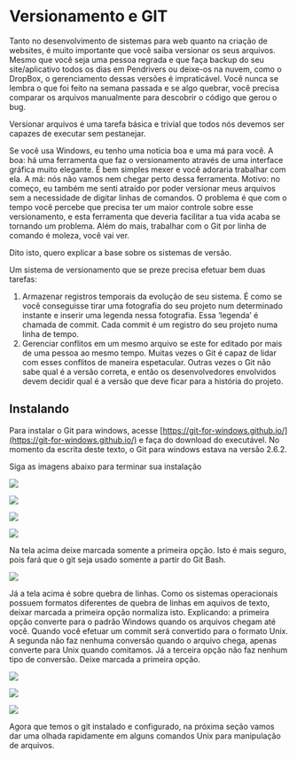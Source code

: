 # Versionamento e GIT

Tanto no desenvolvimento de sistemas para web quanto na criação de websites, é muito importante que você saiba versionar os seus arquivos. Mesmo que você seja uma pessoa regrada e que faça backup do seu site/aplicativo todos os dias em Pendrivers ou deixe-os na nuvem, como o DropBox, o gerenciamento dessas versões é impraticável. Você nunca se lembra o que foi feito na semana passada e se algo quebrar, você precisa comparar os arquivos manualmente para descobrir o código que gerou o bug. 

Versionar arquivos é uma tarefa básica e trivial que todos nós devemos ser capazes de executar sem pestanejar.

Se você usa Windows, eu tenho uma notícia boa e uma má para você. A boa: há uma ferramenta que faz o versionamento através de uma interface gráfica muito elegante. É bem simples mexer e você adoraria trabalhar com ela. A má: nós não vamos nem chegar perto dessa ferramenta. Motivo: no começo, eu também me senti atraído por poder versionar meus arquivos sem a necessidade de digitar linhas de comandos. O problema é que com o tempo você percebe que precisa ter um maior controle sobre esse versionamento, e esta ferramenta que deveria facilitar a tua vida acaba se tornando um problema. Além do mais, trabalhar com o Git por linha de comando é moleza, você vai ver.

Dito isto, quero explicar a base sobre os sistemas de versão. 

Um sistema de versionamento que se preze precisa efetuar bem duas tarefas:
1. Armazenar registros temporais da evolução de seu sistema. É como se você conseguisse tirar uma fotografia do seu projeto num determinado instante e inserir uma legenda nessa fotografia. Essa ‘legenda’ é chamada de commit. Cada commit é um registro do seu projeto numa linha de tempo.
2. Gerenciar conflitos em um mesmo arquivo se este for editado por mais de uma pessoa ao mesmo tempo. Muitas vezes o Git é capaz de lidar com esses conflitos de maneira espetacular. Outras vezes o Git não sabe qual é a versão correta, e então os desenvolvedores envolvidos devem decidir qual é a versão que deve ficar para a história do projeto. 



## Instalando

Para instalar o Git para windows, acesse [https://git-for-windows.github.io/](https://git-for-windows.github.io/) e faça do download do executável. No momento da escrita deste texto, o Git para windows estava na versão 2.6.2.

Siga as imagens abaixo para terminar sua instalação

![](01.jpg)

![](02.jpg)

![](03.jpg)

![](04.jpg)

Na tela acima deixe marcada somente a primeira opção. Isto é mais seguro, pois fará que o git seja usado somente a partir do Git Bash.

![](05.jpg)

Já a tela acima é sobre quebra de linhas. Como os sistemas operacionais possuem formatos diferentes de quebra de linhas em aquivos de texto, deixar marcada a primeira opção normaliza isto. Explicando: a primeira opção converte para o padrão Windows quando os arquivos chegam até você. Quando você efetuar um commit será convertido para o formato Unix.  A segunda não faz nenhuma conversão quando o arquivo chega, apenas converte para Unix quando comitamos. Já a terceira opção não faz nenhum tipo de conversão. Deixe marcada a primeira opção.

 ![](06.jpg)

 ![](07.jpg)

 ![](08.jpg)


Agora que temos o git instalado e configurado, na próxima seção vamos dar uma olhada rapidamente em alguns comandos Unix para manipulação de arquivos.
